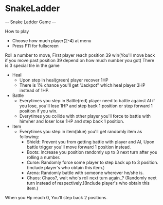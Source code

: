 # SnakeLadder
-- Snake Ladder Game --

How to play
- Choose how much player(2-4) at menu
- Press F11 for fullscreen

Roll a number to move, First player reach position 39 win(You'll move back if you move past position 39 depend on how much number you got)
There is 3 special tile in the game
 - Heal
    - Upon step in heal(green) player recover 1HP
    - There is 1% chance you'll get "Jackpot" which heal player 3HP instead of 1HP.
 - Battle
    - Everytimes you step in Battle(red) player need to battle against AI if you lose, you'll lose 1HP and step back 1 position or step forward 1 position if you win.
    - Everytimes you collide with other player you'll force to battle with him/her and loser lose 1HP and step back 1 position.
 - Item
    - Everytimes you step in item(blue) you'll get randomly item as following:
        - Shield: Prevent you from getting battle with player and AI, Upon battle trigger you'll move forward 1 position instead.
        - Boots: Increase you position randomly up to 3 next turn after you rolling a number.
        - Curse: Randomly force some player to step back up to 3 position.(Include player's who obtain this item.)
        - Arena: Randomly battle with someone wherever he/she is.
        - Chaos: Chaos?, wait who's roll next turn again..? (Randomly next turn instead of respectively.)(Include player's who obtain this item.)

When you Hp reach 0, You'll step back 2 positions.
